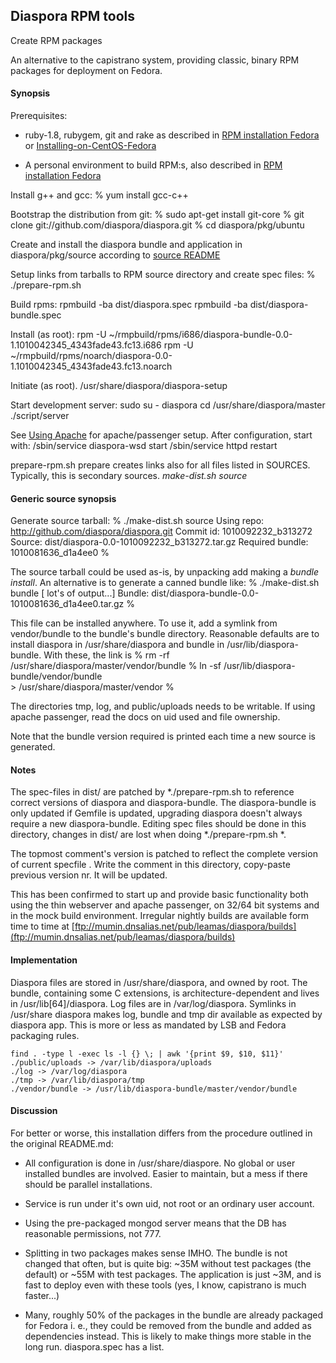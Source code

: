 ## Diaspora RPM tools

Create RPM packages

An alternative to the capistrano system, providing classic, binary RPM
packages for deployment on Fedora.


#### Synopsis

Prerequisites:

- ruby-1.8, rubygem, git  and rake as described in
  [RPM installation Fedora](http://github.com/diaspora/diaspora/wiki/Rpm-installation-on-fedora)
  or [Installing-on-CentOS-Fedora](http://github.com/diaspora/diaspora/wiki/Installing-on-CentOS-Fedora)

- A personal environment to build RPM:s, also described in
  [RPM installation Fedora](http://github.com/diaspora/diaspora/wiki/Rpm-installation-on-fedora)

Install g++ and gcc:
    % yum install gcc-c++

Bootstrap the distribution from git:
    % sudo apt-get install git-core
    % git clone git://github.com/diaspora/diaspora.git
    % cd diaspora/pkg/ubuntu

Create and install the diaspora bundle and application in
diaspora/pkg/source according to
[source README](http://github.com/diaspora/diaspora/blob/master/source/fedora/README.md)

Setup links from  tarballs to RPM source directory and create spec files:
    % ./prepare-rpm.sh

Build rpms:
    rpmbuild -ba dist/diaspora.spec
    rpmbuild -ba dist/diaspora-bundle.spec

Install (as root):
    rpm -U ~/rmpbuild/rpms/i686/diaspora-bundle-0.0-1.1010042345_4343fade43.fc13.i686
    rpm -U ~/rmpbuild/rpms/noarch/diaspora-0.0-1.1010042345_4343fade43.fc13.noarch

Initiate (as root).
    /usr/share/diaspora/diaspora-setup

Start development server:
    sudo
    su - diaspora
    cd /usr/share/diaspora/master
    ./script/server

See [Using Apache](http://github.com/diaspora/diaspora/wiki/Using-apache) for
apache/passenger setup. After configuration, start with:
    /sbin/service diaspora-wsd start
    /sbin/service httpd restart

prepare-rpm.sh prepare creates links  also for all files listed in SOURCES.
Typically, this is  secondary sources. *make-dist.sh source*

#### Generic source synopsis

Generate source tarball:
    % ./make-dist.sh source
    Using repo:          http://github.com/diaspora/diaspora.git
    Commit id:           1010092232_b313272
    Source:              dist/diaspora-0.0-1010092232_b313272.tar.gz
    Required bundle:     1010081636_d1a4ee0
    %

The source tarball could be used as-is, by unpacking add making a
*bundle install*. An alternative is to generate a canned bundle like:
    % ./make-dist.sh bundle
          [ lot's of output...]
    Bundle: dist/diaspora-bundle-0.0-1010081636_d1a4ee0.tar.gz
    %

This file can be installed anywhere. To use it, add a symlink from vendor/bundle
to the bundle's bundle directory.  Reasonable defaults are to install
diaspora in /usr/share/diaspora and bundle in /usr/lib/diaspora-bundle. With these,
the link is
    % rm -rf /usr/share/diaspora/master/vendor/bundle
    % ln -sf /usr/lib/diaspora-bundle/vendor/bundle  \
    >          /usr/share/diaspora/master/vendor
    %

The directories tmp, log, and public/uploads needs to be writable. If using
apache passenger, read the docs on uid used and file ownership.

Note that the bundle version required is printed each time a new source
is generated.

#### Notes

The spec-files in dist/ are patched by *./prepare-rpm.sh to reference
correct versions of diaspora and diaspora-bundle. The diaspora-bundle
is only updated if Gemfile is updated, upgrading diaspora doesn't
always require a new diaspora-bundle. Editing spec files should be done
in this directory, changes in dist/ are lost when doing *./prepare-rpm.sh *.

The topmost comment's version is patched to reflect the complete version
of current specfile .  Write the comment in this directory, copy-paste
previous version nr. It will be updated.

This has been confirmed to start up and provide basic functionality both using
the thin webserver and apache passenger, on 32/64 bit systems and in the
mock build environment. Irregular nightly builds are available form time to time
at [ftp://mumin.dnsalias.net/pub/leamas/diaspora/builds](ftp://mumin.dnsalias.net/pub/leamas/diaspora/builds)

#### Implementation

Diaspora files are stored in /usr/share/diaspora, and owned by root. The
bundle, containing some C extensions, is architecture-dependent and lives
in /usr/lib[64]/diaspora. Log files are in /var/log/diaspora. Symlinks in
/usr/share diaspora makes log, bundle  and tmp dir available as expected by
diaspora app.  This is more or less as mandated by LSB and Fedora packaging rules.

    find . -type l -exec ls -l {} \; | awk '{print $9, $10, $11}'
    ./public/uploads -> /var/lib/diaspora/uploads
    ./log -> /var/log/diaspora
    ./tmp -> /var/lib/diaspora/tmp
    ./vendor/bundle -> /usr/lib/diaspora-bundle/master/vendor/bundle


#### Discussion

For better or worse, this installation differs from the procedure outlined
in the original README.md:

- All configuration is done in /usr/share/diaspore. No global or user
  installed bundles are involved. Easier to maintain, but a mess if there
  should be parallel installations.

- Service is run under it's own uid, not root or an ordinary user account.

- Using the pre-packaged mongod server means that the DB has reasonable
  permissions, not 777.

- Splitting in two packages makes sense IMHO. The bundle is not changed
  that often, but is quite big: ~35M without test packages (the default) or
  ~55M with test packages. The application is just ~3M, and is fast to
  deploy even with these tools (yes, I know, capistrano is much faster...)

- Many, roughly 50% of the packages in the bundle are already packaged
  for Fedora i. e., they could be removed from the bundle and added as
  dependencies instead.  This is likely to make things more stable in the
  long run.  diaspora.spec has a list.
